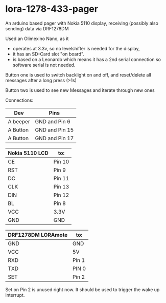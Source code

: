 # lora-1278-433-pager

An arduino based pager with Nokia 5110 display, receiving (possibly also sending) data via DRF1278DM

Used an Olimexino Nano, as it 
- operates at 3.3v, so no levelshifter is needed for the display,
- it has an SD-Card slot "on board". 
- is based on a Leonardo which means it has a 2nd serial connection so software serial is not needed.

Button one is used to switch backlight on and off, and reset/delete all messages after a long press (>1s)

Button two is used to see new Messages and iterate through new ones

Connections:

  Dev | Pins
  ----------|--------------
  A beeper | GND and Pin 6
  A Button | GND and Pin 15
  A Button | GND and Pin 17

  Nokia 5110 LCD | to:
  ---------|-----------
    CE  | Pin 10
    RST | Pin 9
    DC  | Pin 11
    CLK | Pin 13
    DIN | Pin 12
    BL  | Pin 8
    VCC | 3.3V
    GND | GND
  
  DRF1278DM LORAmote | to:
  -------------|------------
    GND | GND
    VCC | 5V
    RXD | Pin 1
    TXD | PIN 0
    SET | Pin 2 

Set on Pin 2 is unused right now. It should be used to trigger the wake up interrupt.
  
